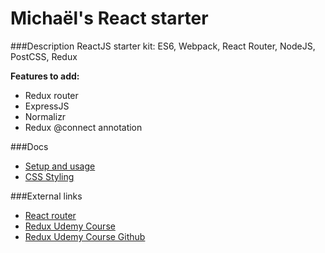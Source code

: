 # Michaël's React starter

###Description
ReactJS starter kit: ES6, Webpack, React Router, NodeJS, PostCSS, Redux

**Features to add:**
- Redux router
- ExpressJS
- Normalizr
- Redux @connect annotation

###Docs
- [Setup and usage](docs/SetupAndUsage.md)
- [CSS Styling](docs/CSSStyling.md)

###External links
- [React router](https://github.com/reactjs/react-router)
- [Redux Udemy Course](https://www.udemy.com/react-redux/)
- [Redux Udemy Course Github](https://github.com/StephenGrider/ReduxCasts/blob/master/book_list)